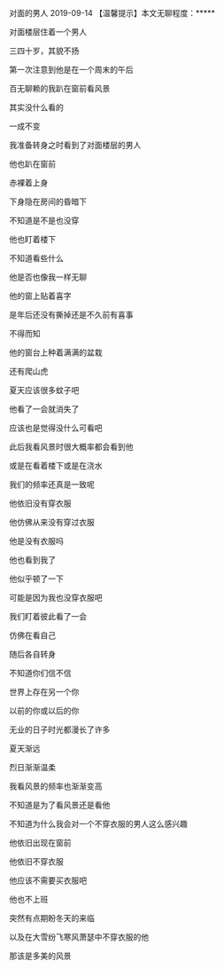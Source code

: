 对面的男人
2019-09-14
【温馨提示】本文无聊程度：*****


对面楼层住着一个男人


三四十岁，其貌不扬


第一次注意到他是在一个周末的午后


百无聊赖的我趴在窗前看风景


其实没什么看的


一成不变


我准备转身之时看到了对面楼层的男人


他也趴在窗前


赤裸着上身


下身隐在房间的昏暗下


不知道是不是也没穿


他也盯着楼下


不知道看些什么


他是否也像我一样无聊


他的窗上贴着喜字


是年后还没有撕掉还是不久前有喜事


不得而知


他的窗台上种着满满的盆栽


还有爬山虎


夏天应该很多蚊子吧


他看了一会就消失了


应该也是觉得没什么可看吧


此后我看风景时很大概率都会看到他


或是在看着楼下或是在浇水


我们的频率还真是一致呢


他依旧没有穿衣服


他仿佛从来没有穿过衣服


他是没有衣服吗


他也看到我了


他似乎顿了一下


可能是因为我也没穿衣服吧


我们盯着彼此看了一会


仿佛在看自己


随后各自转身


不知道你们信不信


世界上存在另一个你


以前的你或以后的你


无业的日子时光都漫长了许多


夏天渐远


烈日渐渐温柔


我看风景的频率也渐渐变高


不知道是为了看风景还是看他


不知道为什么我会对一个不穿衣服的男人这么感兴趣


他依旧出现在窗前


他依旧不穿衣服


他应该不需要买衣服吧


他也不上班


突然有点期盼冬天的来临


以及在大雪纷飞寒风萧瑟中不穿衣服的他


那该是多美的风景